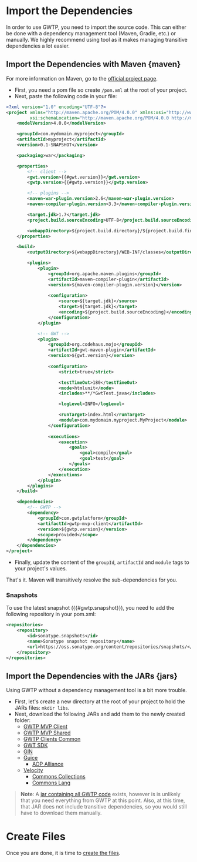 # Import the Dependencies
In order to use GWTP, you need to import the source code. This can either be done with a dependency management tool (Maven, Gradle, etc.) or manually. We highly recommend using tool as it makes managing transitive dependencies a lot easier.

## Import the Dependencies with Maven {maven}
For more information on Maven, go to the [official project page](https://maven.apache.org/).

* First, you need a pom file so create `/pom.xml` at the root of your project.
* Next, paste the following code in your file:

```xml
<?xml version="1.0" encoding="UTF-8"?>
<project xmlns="http://maven.apache.org/POM/4.0.0" xmlns:xsi="http://www.w3.org/2001/XMLSchema-instance"
         xsi:schemaLocation="http://maven.apache.org/POM/4.0.0 http://maven.apache.org/maven-v4_0_0.xsd">
    <modelVersion>4.0.0</modelVersion>

    <groupId>com.mydomain.myproject</groupId>
    <artifactId>myproject</artifactId>
    <version>0.1-SNAPSHOT</version>

    <packaging>war</packaging>

    <properties>
        <!-- client -->
        <gwt.version>{{#gwt.version}}</gwt.version>
        <gwtp.version>{{#gwtp.version}}</gwtp.version>

        <!-- plugins -->
        <maven-war-plugin.version>2.6</maven-war-plugin.version>
        <maven-compiler-plugin.version>3.3</maven-compiler-plugin.version>

        <target.jdk>1.7</target.jdk>
        <project.build.sourceEncoding>UTF-8</project.build.sourceEncoding>

        <webappDirectory>${project.build.directory}/${project.build.finalName}</webappDirectory>
    </properties>

    <build>
        <outputDirectory>${webappDirectory}/WEB-INF/classes</outputDirectory>

        <plugins>
            <plugin>
                <groupId>org.apache.maven.plugins</groupId>
                <artifactId>maven-compiler-plugin</artifactId>
                <version>${maven-compiler-plugin.version}</version>
                
                <configuration>
                    <source>${target.jdk}</source>
                    <target>${target.jdk}</target>
                    <encoding>${project.build.sourceEncoding}</encoding>
                </configuration>
            </plugin>

            <!-- GWT -->
            <plugin>
                <groupId>org.codehaus.mojo</groupId>
                <artifactId>gwt-maven-plugin</artifactId>
                <version>${gwt.version}</version>
                
                <configuration>
                    <strict>true</strict>

                    <testTimeOut>180</testTimeOut>
                    <mode>htmlunit</mode>
                    <includes>**/*GwtTest.java</includes>

                    <logLevel>INFO</logLevel>

                    <runTarget>index.html</runTarget>
                    <module>com.mydomain.myproject.MyProject</module>
                </configuration>
                
                <executions>
                    <execution>
                        <goals>
                            <goal>compile</goal>
                            <goal>test</goal>
                        </goals>
                    </execution>
                </executions>
            </plugin>
        </plugins>
    </build>

    <dependencies>
        <!-- GWTP -->
        <dependency>
            <groupId>com.gwtplatform</groupId>
            <artifactId>gwtp-mvp-client</artifactId>
            <version>${gwtp.version}</version>
            <scope>provided</scope>
        </dependency>
    </dependencies>
</project>
```

* Finally, update the content of the `groupId`, `artifactId` and `module` tags to your project's values.

That's it. Maven will transitively resolve the sub-dependencies for you.

### Snapshots
To use the latest snapshot ({{#gwtp.snapshot}}), you need to add the following repository in your pom.xml:

```xml
<repositories>
    <repository>
        <id>sonatype.snapshots</id>
        <name>Sonatype snapshot repository</name>
        <url>https://oss.sonatype.org/content/repositories/snapshots/</url>
    </repository>
</repositories>
```

## Import the Dependencies with the JARs {jars}
Using GWTP without a dependency management tool is a bit more trouble.

* First, let's create a new directory at the root of your project to hold the JARs files: `mkdir libs`.
* Next, download the following JARs and add them to the newly created folder:
    * [GWTP MVP Client](http://search.maven.org/remotecontent?filepath=com/gwtplatform/gwtp-mvp-client/{{#gwtp.version}}/gwtp-mvp-client-{{#gwtp.version}}.jar)
    * [GWTP MVP Shared](http://search.maven.org/remotecontent?filepath=com/gwtplatform/gwtp-mvp-shared/{{#gwtp.version}}/gwtp-mvp-shared-{{#gwtp.version}}.jar)
    * [GWTP Clients Common](http://search.maven.org/remotecontent?filepath=com/gwtplatform/gwtp-clients-common/{{#gwtp.version}}/gwtp-clients-common-{{#gwtp.version}}.jar)
    * [GWT SDK](http://storage.googleapis.com/gwt-releases/gwt-{{#gwt.version}}.zip)
    * [GIN](https://code.google.com/p/google-gin/downloads/list)
    * [Guice](http://goo.gl/ba8VWa)
        * [AOP Alliance](http://goo.gl/j1Y4ZV)
    * [Velocity](http://goo.gl/UYxZBZ)
        * [Commons Collections](http://goo.gl/BXdbDP)
        * [Commons Lang](http://goo.gl/c2U1GH)

> **Note**: A [jar containing all GWTP code](http://goo.gl/7vxVK5) exists, however is is unlikely that you need everything from GWTP at this point. Also, at this time, that JAR does not include transitive dependencies, so you would still have to download them manually.

# Create Files

Once you are done, it is time to [create the files]({{#gwtp.doc.url.create_files}}).
